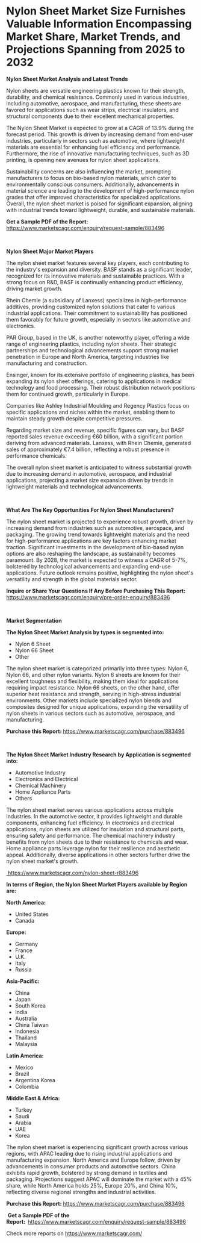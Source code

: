 <p><h1>Nylon Sheet Market Size Furnishes Valuable Information Encompassing Market Share, Market Trends, and Projections Spanning from 2025 to 2032</h1></p><p><strong>Nylon Sheet Market Analysis and Latest Trends</strong></p>
<p><p>Nylon sheets are versatile engineering plastics known for their strength, durability, and chemical resistance. Commonly used in various industries, including automotive, aerospace, and manufacturing, these sheets are favored for applications such as wear strips, electrical insulators, and structural components due to their excellent mechanical properties. </p><p>The Nylon Sheet Market is expected to grow at a CAGR of 13.9% during the forecast period. This growth is driven by increasing demand from end-user industries, particularly in sectors such as automotive, where lightweight materials are essential for enhancing fuel efficiency and performance. Furthermore, the rise of innovative manufacturing techniques, such as 3D printing, is opening new avenues for nylon sheet applications. </p><p>Sustainability concerns are also influencing the market, prompting manufacturers to focus on bio-based nylon materials, which cater to environmentally conscious consumers. Additionally, advancements in material science are leading to the development of high-performance nylon grades that offer improved characteristics for specialized applications. Overall, the nylon sheet market is poised for significant expansion, aligning with industrial trends toward lightweight, durable, and sustainable materials.</p></p>
<p><strong>Get a Sample PDF of the Report:&nbsp;</strong> <a href="https://www.marketscagr.com/enquiry/request-sample/883496?utm_campaign=2990&utm_medium=2&utm_source=Github&utm_content=ia&utm_term=01042025&utm_id=nylon-sheet">https://www.marketscagr.com/enquiry/request-sample/883496</a></p>
<p>&nbsp;</p>
<p><strong>Nylon Sheet Major Market Players</strong></p>
<p><p>The nylon sheet market features several key players, each contributing to the industry's expansion and diversity. BASF stands as a significant leader, recognized for its innovative materials and sustainable practices. With a strong focus on R&D, BASF is continually enhancing product efficiency, driving market growth.</p><p>Rhein Chemie (a subsidiary of Lanxess) specializes in high-performance additives, providing customized nylon solutions that cater to various industrial applications. Their commitment to sustainability has positioned them favorably for future growth, especially in sectors like automotive and electronics.</p><p>PAR Group, based in the UK, is another noteworthy player, offering a wide range of engineering plastics, including nylon sheets. Their strategic partnerships and technological advancements support strong market penetration in Europe and North America, targeting industries like manufacturing and construction.</p><p>Ensinger, known for its extensive portfolio of engineering plastics, has been expanding its nylon sheet offerings, catering to applications in medical technology and food processing. Their robust distribution network positions them for continued growth, particularly in Europe.</p><p>Companies like Ashley Industrial Moulding and Regency Plastics focus on specific applications and niches within the market, enabling them to maintain steady growth despite competitive pressures. </p><p>Regarding market size and revenue, specific figures can vary, but BASF reported sales revenue exceeding €60 billion, with a significant portion deriving from advanced materials. Lanxess, with Rhein Chemie, generated sales of approximately €7.4 billion, reflecting a robust presence in performance chemicals. </p><p>The overall nylon sheet market is anticipated to witness substantial growth due to increasing demand in automotive, aerospace, and industrial applications, projecting a market size expansion driven by trends in lightweight materials and technological advancements.</p></p>
<p>&nbsp;</p>
<p><strong>What Are The Key Opportunities For Nylon Sheet Manufacturers?</strong></p>
<p><p>The nylon sheet market is projected to experience robust growth, driven by increasing demand from industries such as automotive, aerospace, and packaging. The growing trend towards lightweight materials and the need for high-performance applications are key factors enhancing market traction. Significant investments in the development of bio-based nylon options are also reshaping the landscape, as sustainability becomes paramount. By 2028, the market is expected to witness a CAGR of 5-7%, bolstered by technological advancements and expanding end-use applications. Future outlook remains positive, highlighting the nylon sheet's versatility and strength in the global materials sector.</p></p>
<p><strong>Inquire or Share Your Questions If Any Before Purchasing This Report:</strong> <a href="https://www.marketscagr.com/enquiry/pre-order-enquiry/883496?utm_campaign=2990&utm_medium=2&utm_source=Github&utm_content=ia&utm_term=01042025&utm_id=nylon-sheet">https://www.marketscagr.com/enquiry/pre-order-enquiry/883496</a></p>
<p>&nbsp;</p>
<p><strong>Market Segmentation</strong></p>
<p><strong>The Nylon Sheet Market Analysis by types is segmented into:</strong></p>
<p><ul><li>Nylon 6 Sheet</li><li>Nylon 66 Sheet</li><li>Other</li></ul></p>
<p><p>The nylon sheet market is categorized primarily into three types: Nylon 6, Nylon 66, and other nylon variants. Nylon 6 sheets are known for their excellent toughness and flexibility, making them ideal for applications requiring impact resistance. Nylon 66 sheets, on the other hand, offer superior heat resistance and strength, serving in high-stress industrial environments. Other markets include specialized nylon blends and composites designed for unique applications, expanding the versatility of nylon sheets in various sectors such as automotive, aerospace, and manufacturing.</p></p>
<p><strong>Purchase this Report:&nbsp;</strong><a href="https://www.marketscagr.com/purchase/883496?utm_campaign=2990&utm_medium=2&utm_source=Github&utm_content=ia&utm_term=01042025&utm_id=nylon-sheet">https://www.marketscagr.com/purchase/883496</a></p>
<p>&nbsp;</p>
<p><strong>The Nylon Sheet Market Industry Research by Application is segmented into:</strong></p>
<p><ul><li>Automotive Industry</li><li>Electronics and Electrical</li><li>Chemical Machinery</li><li>Home Appliance Parts</li><li>Others</li></ul></p>
<p><p>The nylon sheet market serves various applications across multiple industries. In the automotive sector, it provides lightweight and durable components, enhancing fuel efficiency. In electronics and electrical applications, nylon sheets are utilized for insulation and structural parts, ensuring safety and performance. The chemical machinery industry benefits from nylon sheets due to their resistance to chemicals and wear. Home appliance parts leverage nylon for their resilience and aesthetic appeal. Additionally, diverse applications in other sectors further drive the nylon sheet market's growth.</p></p>
<p><a href="https://www.marketscagr.com/nylon-sheet-r883496?utm_campaign=2990&utm_medium=2&utm_source=Github&utm_content=ia&utm_term=01042025&utm_id=nylon-sheet">&nbsp;https://www.marketscagr.com/nylon-sheet-r883496</a></p>
<p><strong>In terms of Region, the Nylon Sheet Market Players available by Region are:</strong></p>
<p>
    <p> <strong> North America: </strong>
        <ul>
            <li>United States</li>
            <li>Canada</li>
        </ul>
        </p> 
    <p> <strong> Europe: </strong>
        <ul>
            <li>Germany</li>
            <li>France</li>
            <li>U.K.</li>
            <li>Italy</li>
            <li>Russia</li>
        </ul>
        </p> 
    <p> <strong> Asia-Pacific: </strong>
        <ul>
            <li>China</li>
            <li>Japan</li>
            <li>South Korea</li>
            <li>India</li>
            <li>Australia</li>
            <li>China Taiwan</li>
            <li>Indonesia</li>
            <li>Thailand</li>
            <li>Malaysia</li>
        </ul>
        </p> 
    <p> <strong> Latin America: </strong>
        <ul>
            <li>Mexico</li>
            <li>Brazil</li>
            <li>Argentina Korea</li>
            <li>Colombia</li>
        </ul>
        </p> 
    <p> <strong> Middle East & Africa: </strong>
        <ul>
            <li>Turkey</li>
            <li>Saudi</li>
            <li>Arabia</li>
            <li>UAE</li>
            <li>Korea</li>
        </ul>
    </p>
    </p>
<p><p>The nylon sheet market is experiencing significant growth across various regions, with APAC leading due to rising industrial applications and manufacturing expansion. North America and Europe follow, driven by advancements in consumer products and automotive sectors. China exhibits rapid growth, bolstered by strong demand in textiles and packaging. Projections suggest APAC will dominate the market with a 45% share, while North America holds 25%, Europe 20%, and China 10%, reflecting diverse regional strengths and industrial activities.</p></p>
<p><strong>Purchase this Report: </strong><a href="https://www.marketscagr.com/purchase/883496?utm_campaign=2990&utm_medium=2&utm_source=Github&utm_content=ia&utm_term=01042025&utm_id=nylon-sheet">https://www.marketscagr.com/purchase/883496</a></p>
<p>&nbsp;<strong>Get a Sample PDF of the Report:&nbsp;&nbsp;</strong><a href="https://www.marketscagr.com/enquiry/request-sample/883496?utm_campaign=2990&utm_medium=2&utm_source=Github&utm_content=ia&utm_term=01042025&utm_id=nylon-sheet">https://www.marketscagr.com/enquiry/request-sample/883496</a></p>
<p><strong></strong></p>
<p>Check more reports on <a href="https://www.marketscagr.com/?utm_campaign=2990&utm_medium=2&utm_source=Github&utm_content=ia&utm_term=01042025&utm_id=nylon-sheet">https://www.marketscagr.com/</a></p>